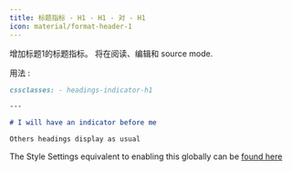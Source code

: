 ```yaml
---
title: 标题指标 - H1 - H1 - 对 - H1
icon: material/format-header-1
---
```


增加标题1的标题指标。 将在阅读、编辑和
source mode.

用法 :

```md
cssclasses: - headings-indicator-h1

---

# I will have an indicator before me

Others headings display as usual
```

The Style Settings equivalent to enabling this globally can be [found here](../../Style-Settings/Editor/Typography/headings/index.md#for-heading-1)
